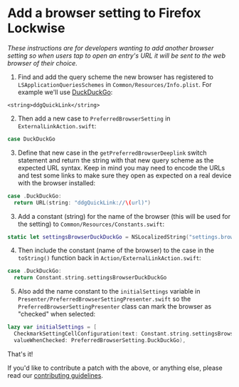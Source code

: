 # Add a browser setting to Firefox Lockwise

_These instructions are for developers wanting to add another browser setting so when users tap to open an entry's URL it will be sent to the web browser of their choice._


1. Find and add the query scheme the new browser has registered to `LSApplicationQueriesSchemes` in `Common/Resources/Info.plist`. For example we'll use [DuckDuckGo](https://github.com/mozilla-lockwise/lockwise-ios/compare/master...joeyg:duckduckgo?expand=1):

  ```
  <string>ddgQuickLink</string>
  ```


2. Then add a new case to `PreferredBrowserSetting` in `ExternalLinkAction.swift`:

  ```swift
  case DuckDuckGo
  ```

3. Define that new case in the `getPreferredBrowserDeeplink` switch statement and return the string with that new query scheme as the expected URL syntax. Keep in mind you may need to encode the URLs and test some links to make sure they open as expected on a real device with the browser installed:

  ```swift
  case .DuckDuckGo:
    return URL(string: "ddgQuickLink://\(url)")
  ```

3. Add a constant (string) for the name of the browser (this will be used for the setting) to `Common/Resources/Constants.swift`:

  ```swift
  static let settingsBrowserDuckDuckGo = NSLocalizedString("settings.browser.duckduckgo", value: "Duck Duck Go", comment: "Duck Duck Go Browser")
  ```

4. Then include the constant (name of the browser) to the case in the `toString()` function back in `Action/ExternalLinkAction.swift`:

  ```swift
  case .DuckDuckGo:
    return Constant.string.settingsBrowserDuckDuckGo
```

5. Also add the name constant to the `initialSettings` variable in `Presenter/PreferredBrowserSettingPresenter.swift` so the `PreferredBrowserSettingPresenter` class can mark the browser as "checked" when selected:

  ```swift
  lazy var initialSettings = [
    CheckmarkSettingCellConfiguration(text: Constant.string.settingsBrowserDuckDuckGo,
    valueWhenChecked: PreferredBrowserSetting.DuckDuckGo),
  ```
  
That's it!

If you'd like to contribute a patch with the above, or anything else, please read our [contributing guidelines](contributing.md).
